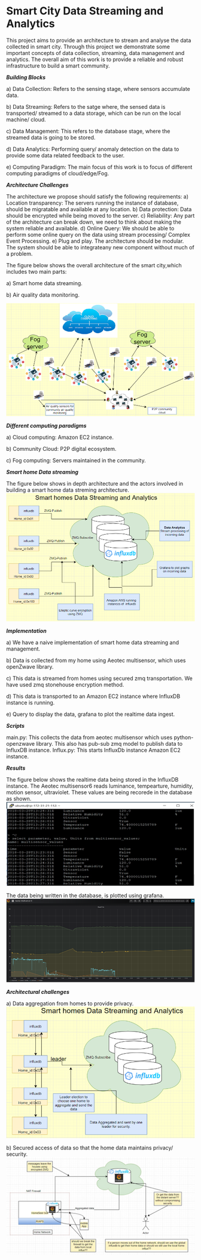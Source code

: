 # Smart City Data Streaming and Analytics 

This project aims to provide an architecture to stream and analyse the data collected in smart city. Through this project we demonstrate some important concepts of data collection, streaming, data management and analytics. The overall aim of this work is to provide a reliable and robust infrastructure to build a smart community.

***Building Blocks***

a) Data Collection: Refers to the sensing stage, where sensors accumulate data. 

b) Data Streaming: Refers to the satge where, the sensed data is transported/ streamed to a data storage, which can be run on the local machine/ cloud.

c) Data Management: This refers to the database stage, where the streamed data is going to be stored.

d) Data Analytics: Performing query/ anomaly detection on the data to provide some data related feedback to the user.

e) Computing Paradigm: The main focus of this work is to focus of different computing paradigms of cloud/edge/Fog. 

***Architecture Challenges***

The architecture we propose should satisfy the following requirements:
a) Location transparency: The servers running the instance of database, should be migratable and available at any location.
b) Data protection: Data should be encrypted while being moved to the server.
c) Reliability: Any part of the architecture can break down, we need to think about making the system reliable and available.
d) Online Query: We should be able to perform some online query on the data using stream processing/ Complex Event Processing.
e) Plug and play. The architecture should be modular. The system should be able to integrateany new component without much of a problem.

The figure below shows the overall architecture of the smart city,which includes two main parts:

a) Smart home data streaming.

b) Air quality data monitoring.

![architecture v1.0](https://github.com/Shreyasramakrishna90/CS-6381-01-Final-Project/blob/master/images/smart-city.png)

***Different computing paradigms***

a) Cloud computing: Amazon EC2 instance.

b) Community Cloud: P2P digital ecosystem.

c) Fog computing: Servers maintained in the community.

***Smart home Data streaming***

The figure below shows in depth architecture and the actors involved in building a smart home data streming architecture. 
![architecture v1.0](https://github.com/Shreyasramakrishna90/CS-6381-01-Final-Project/blob/master/images/original_idea.png)

***Implementation***

a) We have a naive implementation of smart home data streaming and management.

b) Data is collected from my home using Aeotec multisensor, which uses openZwave library.

c) This data is streamed from homes using secured zmq transportation. We have used zmq stonehouse encryption method.

d) This data is transported to an Amazon EC2 instance where InfluxDB instance is running.

e) Query to display the data, grafana to plot the realtime data ingest.

***Scripts***

main.py: This collects the data from aeotec multisensor which uses python-openzwave library. This also has pub-sub zmq model to publish data to InfluxDB instance.
Influx.py: This starts InfluxDb instance Amazon EC2 instance.

***Results***

The figure below shows the realtime data being stored in the InfluxDB instance. The Aeotec multisensor6 reads luminance, tempearture, humidity, motion sensor, ultraviolet. These values are being recorede in the database as shown.
![architecture v1.0](https://github.com/Shreyasramakrishna90/CS-6381-01-Final-Project/blob/master/images/influxdata.png)

The data being written in the database, is plotted using grafana.
![architecture v1.0](https://github.com/Shreyasramakrishna90/CS-6381-01-Final-Project/blob/master/images/graph.png)

***Architectural challenges***

a) Data aggregation from homes to provide privacy.
![architecture v1.0](https://github.com/Shreyasramakrishna90/CS-6381-01-Final-Project/blob/master/images/distributed_homes.png)

b) Secured access of data so that the home data maintains privacy/ security.
![architecture v1.0](https://github.com/Shreyasramakrishna90/CS-6381-01-Final-Project/blob/master/images/security.jpg)

